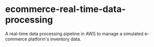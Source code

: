 # ecommerce-real-time-data-processing
A real-time data processing pipeline in AWS to manage a simulated e-commerce platform's inventory data.
